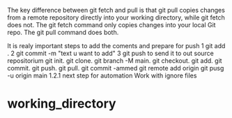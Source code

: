 The key difference between git fetch and pull is that git pull copies changes from a remote repository directly into your working directory, while git fetch does not. The git fetch command only copies changes into your local Git repo. The git pull command does both.

It is realy important steps to add the coments and prepare for push
1 git add .
2 git commit -m "text u want to add"
3 git push to send it to out source repositorium
git init.
git clone.
git branch -M main.
git checkout.
git add.
git commit.
git push.
git pull.
git commit -ammed
git remote add origin
git pusg -u origin main
1.2.1 next step for automation
Work with ignore files

# working_directory
